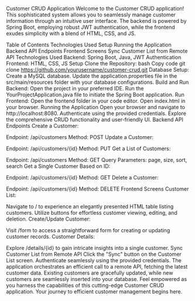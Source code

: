 Customer CRUD Application
Welcome to the Customer CRUD application! This sophisticated system allows you to seamlessly manage customer information through an intuitive user interface. The backend is powered by Spring Boot, employing robust JWT authentication, while the frontend exudes simplicity with a blend of HTML, CSS, and JS.

Table of Contents
Technologies Used
Setup
Running the Application
Backend API Endpoints
Frontend Screens
Sync Customer List from Remote API
Technologies Used
Backend: Spring Boot, Java, JWT Authentication
Frontend: HTML, CSS, JS
Setup
Clone the Repository:
bash
Copy code
git clone https://github.com/yourusername/customer-crud.git
Database Setup:
Create a MySQL database.
Update the application.properties file in the src/main/resources folder with your database configurations.
Build and Run Backend:
Open the project in your preferred IDE.
Run the YourProjectApplication.java file to initiate the Spring Boot application.
Run Frontend:
Open the frontend folder in your code editor.
Open index.html in your browser.
Running the Application
Open your browser and navigate to http://localhost:8080.
Authenticate using the provided credentials.
Explore the comprehensive CRUD functionality and user-friendly UI.
Backend API Endpoints
Create a Customer:

Endpoint: /api/customers
Method: POST
Update a Customer:

Endpoint: /api/customers/{id}
Method: PUT
Get a List of Customers:

Endpoint: /api/customers
Method: GET
Query Parameters: page, size, sort, search
Get a Single Customer Based on ID:

Endpoint: /api/customers/{id}
Method: GET
Delete a Customer:

Endpoint: /api/customers/{id}
Method: DELETE
Frontend Screens
Customer List:

Navigate to / to experience an elegantly presented HTML table listing customers.
Utilize buttons for effortless customer viewing, editing, and deletion.
Create/Update Customer:

Visit /form to access a straightforward form for creating or updating customer records.
Customer Details:

Explore /details/{id} to gain intricate insights into a single customer.
Sync Customer List from Remote API
Click the "Sync" button on the Customer List screen.
Authenticate seamlessly using the provided credentials.
The application orchestrates an efficient call to a remote API, fetching the latest customer data.
Existing customers are gracefully updated, while new customers are seamlessly inserted into your database.
Feel empowered as you harness the capabilities of this cutting-edge Customer CRUD application. Your journey to efficient customer management begins here.
